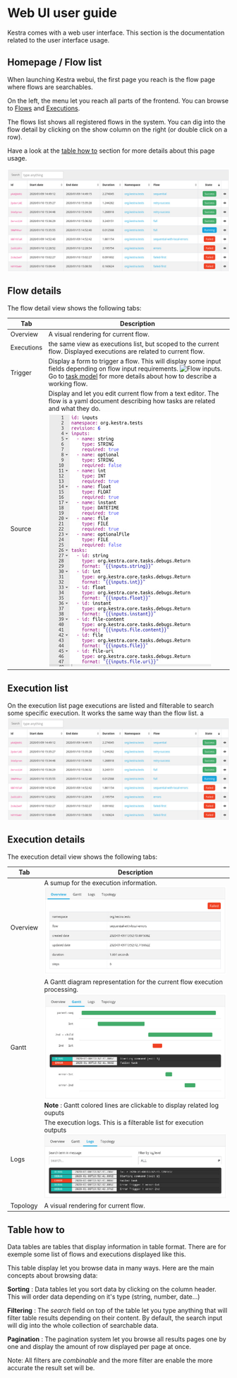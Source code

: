 # Web UI user guide

Kestra comes with a web user interface. This section is the documentation related to the user interface usage.

## Homepage / Flow list

When launching Kestra webui, the first page you reach is the flow page where flows are searchables.

On the left, the menu let you reach all parts of the frontend. You can browse to [Flows](/docs/concepts/flows) and [Executions](/docs/concepts/executions).

The flows list shows all registered flows in the system. You can dig into the flow detail by clicking on the show column on the right (or double click on a row).

Have a look at the [table how to](/docs/webui/#table-how-to) section for more details about this page usage.

![Flow list](./assets/execution-list.jpg)

## Flow details

The flow detail view shows the following tabs:

|Tab|Description|
|-|-|
|Overview|A visual rendering for current flow.|
|Executions|the same view as executions list, but scoped to the current flow. Displayed executions are related to current flow.|
|Trigger|Display a form to trigger a flow. This will display some input fields depending on flow input requirements. ![Flow inputs](/docs/webui/inputs.jpg). Go to [task model](/task) for more details about how to describe a working flow.|
|Source|Display and let you edit current flow from a text editor. The flow is a yaml document describing how tasks are related and what they do. ![Flow source](./assets/source.jpg)|

## Execution list

On the execution list page executions are listed and filterable to search some specific execution. It works the same way than the flow list.
a
![Execution list](./assets/execution-list.jpg)

## Execution details

The execution detail view shows the following tabs:

|Tab|Description|
|-|-|
|Overview|A sumup for the execution information. ![Execution detail](./assets/execution-detail.jpg)|
|Gantt|A Gantt diagram representation for the current flow execution processing. ![Execution detail](./assets/execution-gantt.jpg) **Note** : Gantt colored lines are clickable to display related log ouputs|
|Logs|The execution logs. This is a filterable list for execution outputs ![Execution logs](./assets/execution-logs.jpg)|
|Topology|A visual rendering for current flow.|

## Table how to

Data tables are tables that display information in table format. There are for exemple some list of flows and executions displayed like this.

This table display let you browse data in many ways. Here are the main concepts about browsing data:

**Sorting** : Data tables let you sort data by clicking on the column header. This will order data depending on it's type (string, number, date...)

**Filtering** : The *search* field on top of the table let you type anything that will filter table results depending on their content. By default, the search input will dig into the whole collection of searchable data.

**Pagination** : The pagination system let you browse all results pages one by one and display the amount of row displayed per page at once.

Note: All filters are *combinable* and the more filter are enable the more accurate the result set will be.
